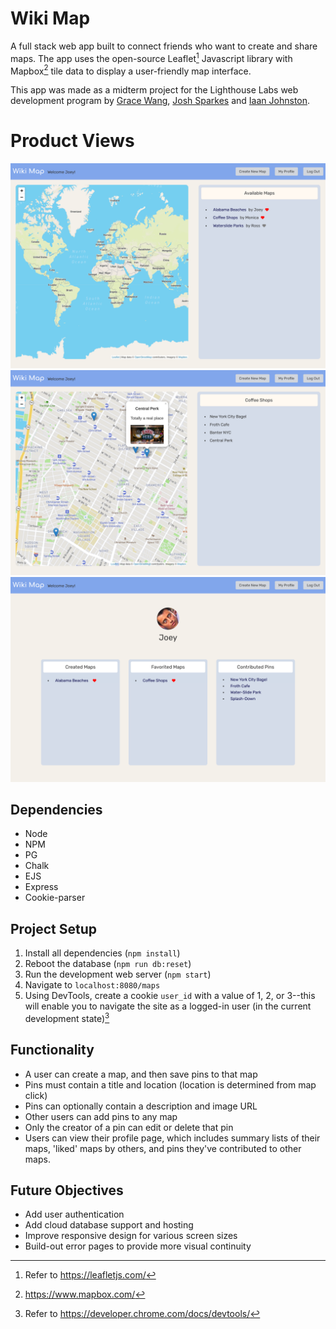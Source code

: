 # Wiki Map

A full stack web app built to connect friends who want to create and share maps. 
The app uses the open-source Leaflet[^leaflet] Javascript library with Mapbox[^mapbox] tile data to display a user-friendly map interface.

This app was made as a midterm project for the Lighthouse Labs web development program by [Grace Wang](https://github.com/GraceWXT), [Josh Sparkes](https://github.com/Sparkes21) and [Iaan Johnston](https://github.com/double-slide).

# Product Views

!["Homepage"](https://github.com/GraceWXT/wiki-map/blob/main/public/images/localhost_8080_maps%20(1).png?raw=true)
!["Map view"](https://github.com/GraceWXT/wiki-map/blob/main/public/images/localhost_8080_maps_2.png?raw=true)
!["Profile page"](https://github.com/GraceWXT/wiki-map/blob/main/public/images/localhost_8080_users_profile.png?raw=true)

## Dependencies

- Node
- NPM
- PG
- Chalk
- EJS
- Express
- Cookie-parser

## Project Setup

1. Install all dependencies (`npm install`)
2. Reboot the database (`npm run db:reset`)
3. Run the development web server (`npm start`)
4. Navigate to `localhost:8080/maps`
5. Using DevTools, create a cookie `user_id` with a value of 1, 2, or 3--this will enable you to navigate the site as a logged-in user (in the current development state)[^devtools]

## Functionality
- A user can create a map, and then save pins to that map
- Pins must contain a title and location (location is determined from map click)
- Pins can optionally contain a description and image URL
- Other users can add pins to any map
- Only the creator of a pin can edit or delete that pin
- Users can view their profile page, which includes summary lists of their maps, 'liked' maps by others, and pins they've contributed to other maps.

## Future Objectives
- Add user authentication
- Add cloud database support and hosting
- Improve responsive design for various screen sizes
- Build-out error pages to provide more visual continuity

[^leaflet]: Refer to https://leafletjs.com/ 
[^mapbox]: https://www.mapbox.com/
[^devtools]: Refer to https://developer.chrome.com/docs/devtools/
